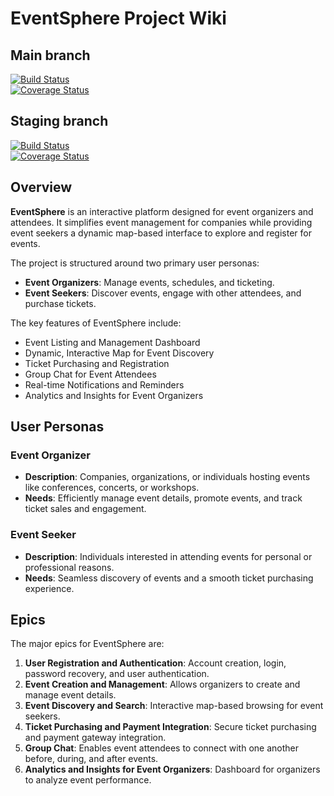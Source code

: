# EventSphere Project Wiki
## Main branch
[![Build Status](https://app.travis-ci.com/gcivil-nyu-org/wed-fall24-team3.svg?token=Bpfsg5vzPK3o9MWo5yLU&branch=main)](https://app.travis-ci.com/gcivil-nyu-org/wed-fall24-team3)  
[![Coverage Status](https://coveralls.io/repos/github/gcivil-nyu-org/wed-fall24-team3/badge.svg?branch=main)](https://coveralls.io/github/gcivil-nyu-org/wed-fall24-team3?branch=main)

## Staging branch
[![Build Status](https://app.travis-ci.com/gcivil-nyu-org/wed-fall24-team3.svg?token=Bpfsg5vzPK3o9MWo5yLU&branch=staging)](https://app.travis-ci.com/gcivil-nyu-org/wed-fall24-team3)  
[![Coverage Status](https://coveralls.io/repos/github/gcivil-nyu-org/wed-fall24-team3/badge.svg?branch=staging)](https://coveralls.io/github/gcivil-nyu-org/wed-fall24-team3?branch=staging)

## Overview
**EventSphere** is an interactive platform designed for event organizers and attendees. It simplifies event management for companies while providing event seekers a dynamic map-based interface to explore and register for events. 

The project is structured around two primary user personas:
- **Event Organizers**: Manage events, schedules, and ticketing.
- **Event Seekers**: Discover events, engage with other attendees, and purchase tickets.

The key features of EventSphere include:
- Event Listing and Management Dashboard
- Dynamic, Interactive Map for Event Discovery
- Ticket Purchasing and Registration
- Group Chat for Event Attendees
- Real-time Notifications and Reminders
- Analytics and Insights for Event Organizers

## User Personas
### Event Organizer
- **Description**: Companies, organizations, or individuals hosting events like conferences, concerts, or workshops.
- **Needs**: Efficiently manage event details, promote events, and track ticket sales and engagement.

### Event Seeker
- **Description**: Individuals interested in attending events for personal or professional reasons.
- **Needs**: Seamless discovery of events and a smooth ticket purchasing experience.

## Epics
The major epics for EventSphere are:
1. **User Registration and Authentication**: Account creation, login, password recovery, and user authentication.
2. **Event Creation and Management**: Allows organizers to create and manage event details.
3. **Event Discovery and Search**: Interactive map-based browsing for event seekers.
4. **Ticket Purchasing and Payment Integration**: Secure ticket purchasing and payment gateway integration.
5. **Group Chat**: Enables event attendees to connect with one another before, during, and after events.
6. **Analytics and Insights for Event Organizers**: Dashboard for organizers to analyze event performance.
